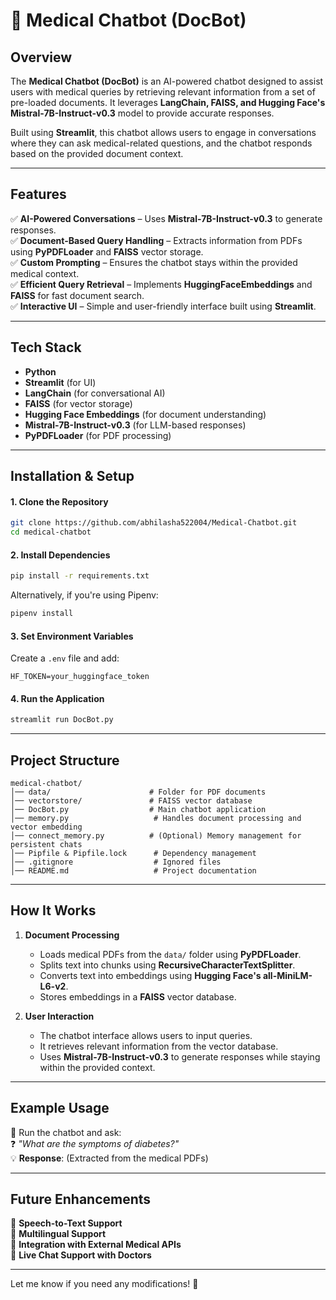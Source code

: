 # 🏥 Medical Chatbot (DocBot)

## **Overview**
The **Medical Chatbot (DocBot)** is an AI-powered chatbot designed to assist users with medical queries by retrieving relevant information from a set of pre-loaded documents. It leverages **LangChain, FAISS, and Hugging Face's Mistral-7B-Instruct-v0.3** model to provide accurate responses.

Built using **Streamlit**, this chatbot allows users to engage in conversations where they can ask medical-related questions, and the chatbot responds based on the provided document context.

---

## **Features**
✅ **AI-Powered Conversations** – Uses **Mistral-7B-Instruct-v0.3** to generate responses.  
✅ **Document-Based Query Handling** – Extracts information from PDFs using **PyPDFLoader** and **FAISS** vector storage.  
✅ **Custom Prompting** – Ensures the chatbot stays within the provided medical context.  
✅ **Efficient Query Retrieval** – Implements **HuggingFaceEmbeddings** and **FAISS** for fast document search.  
✅ **Interactive UI** – Simple and user-friendly interface built using **Streamlit**.  

---

## **Tech Stack**
- **Python**
- **Streamlit** (for UI)
- **LangChain** (for conversational AI)
- **FAISS** (for vector storage)
- **Hugging Face Embeddings** (for document understanding)
- **Mistral-7B-Instruct-v0.3** (for LLM-based responses)
- **PyPDFLoader** (for PDF processing)

---

## **Installation & Setup**
#### **1. Clone the Repository**
```bash
git clone https://github.com/abhilasha522004/Medical-Chatbot.git
cd medical-chatbot
```

#### **2. Install Dependencies**
```bash
pip install -r requirements.txt
```
Alternatively, if you're using Pipenv:
```bash
pipenv install
```

#### **3. Set Environment Variables**
Create a `.env` file and add:
```
HF_TOKEN=your_huggingface_token
```

#### **4. Run the Application**
```bash
streamlit run DocBot.py
```

---

## **Project Structure**
```
medical-chatbot/
│── data/                      # Folder for PDF documents
│── vectorstore/               # FAISS vector database
│── DocBot.py                  # Main chatbot application
│── memory.py                   # Handles document processing and vector embedding
│── connect_memory.py          # (Optional) Memory management for persistent chats
│── Pipfile & Pipfile.lock      # Dependency management
│── .gitignore                  # Ignored files
│── README.md                   # Project documentation
```

---

## **How It Works**
1. **Document Processing**  
   - Loads medical PDFs from the `data/` folder using **PyPDFLoader**.  
   - Splits text into chunks using **RecursiveCharacterTextSplitter**.  
   - Converts text into embeddings using **Hugging Face's all-MiniLM-L6-v2**.  
   - Stores embeddings in a **FAISS** vector database.

2. **User Interaction**
   - The chatbot interface allows users to input queries.  
   - It retrieves relevant information from the vector database.  
   - Uses **Mistral-7B-Instruct-v0.3** to generate responses while staying within the provided context.

---

## **Example Usage**
🚀 Run the chatbot and ask:  
❓ *"What are the symptoms of diabetes?"*  
💡 **Response**: (Extracted from the medical PDFs)  

---

## **Future Enhancements**
🔹 **Speech-to-Text Support**  
🔹 **Multilingual Support**  
🔹 **Integration with External Medical APIs**  
🔹 **Live Chat Support with Doctors**  

---


Let me know if you need any modifications! 🚀
